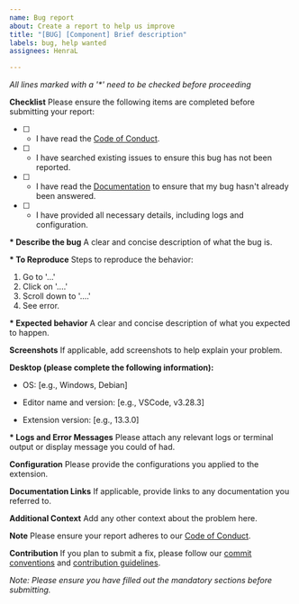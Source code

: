 ```yaml
---
name: Bug report
about: Create a report to help us improve
title: "[BUG] [Component] Brief description"
labels: bug, help wanted
assignees: HenraL

---
```


_All lines marked with a '*' need to be checked before proceeding_

**Checklist**
Please ensure the following items are completed before submitting your report:

- [ ] * I have read the [Code of Conduct](https://github.com/Asperguide/asper-header/blob/main/CODE_OF_CONDUCT.md).
- [ ] * I have searched existing issues to ensure this bug has not been reported.
- [ ] * I have read the [Documentation](https://github.com/Asperguide/asper-header/blob/main/README.md) to ensure that my bug hasn't already been answered.
- [ ] * I have provided all necessary details, including logs and configuration.

**\* Describe the bug**
A clear and concise description of what the bug is.

**\* To Reproduce**
Steps to reproduce the behavior:

1. Go to '...'
2. Click on '....'
3. Scroll down to '....'
4. See error.

**\* Expected behavior**
A clear and concise description of what you expected to happen.

**Screenshots**
If applicable, add screenshots to help explain your problem.

**Desktop (please complete the following information):**

- OS: [e.g., Windows, Debian]

- Editor name and version: [e.g., VSCode, v3.28.3]

- Extension version: [e.g., 13.3.0]

**\* Logs and Error Messages**
Please attach any relevant logs or terminal output or display message you could of had.

**Configuration**
Please provide the configurations you applied to the extension.

**Documentation Links**
If applicable, provide links to any documentation you referred to.

**Additional Context**
Add any other context about the problem here.

**Note**
Please ensure your report adheres to our [Code of Conduct](https://github.com/Asperguide/asper-header/blob/main/CODE_OF_CONDUCT.md).

**Contribution**
If you plan to submit a fix, please follow our [commit conventions](https://github.com/Asperguide/asper-header/blob/main/COMMIT_CONVENTION.md) and [contribution guidelines](https://github.com/Asperguide/asper-header/blob/main/CONTRIBUTING.md).

_Note: Please ensure you have filled out the mandatory sections before submitting._

